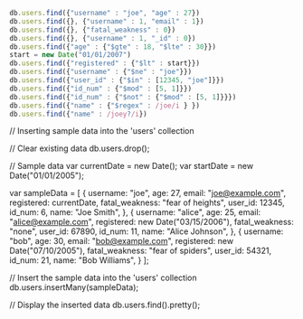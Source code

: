 ``` javascript
db.users.find({"username" : "joe", "age" : 27})
db.users.find({}, {"username" : 1, "email" : 1})
db.users.find({}, {"fatal_weakness" : 0})
db.users.find({}, {"username" : 1, "_id" : 0})
db.users.find({"age" : {"$gte" : 18, "$lte" : 30}})
start = new Date("01/01/2007")
db.users.find({"registered" : {"$lt" : start}})
db.users.find({"username" : {"$ne" : "joe"}})
db.users.find({"user_id" : {"$in" : [12345, "joe"]}})
db.users.find({"id_num" : {"$mod" : [5, 1]}})
db.users.find({"id_num" : {"$not" : {"$mod" : [5, 1]}}})
db.users.find({"name" : {"$regex" : /joe/i } })
db.users.find({"name" : /joey?/i})
```

// Inserting sample data into the 'users' collection

// Clear existing data
db.users.drop();

// Sample data
var currentDate = new Date();
var startDate = new Date("01/01/2005");

var sampleData = [
  {
    username: "joe",
    age: 27,
    email: "joe@example.com",
    registered: currentDate,
    fatal_weakness: "fear of heights",
    user_id: 12345,
    id_num: 6,
    name: "Joe Smith",
  },
  {
    username: "alice",
    age: 25,
    email: "alice@example.com",
    registered: new Date("03/15/2006"),
    fatal_weakness: "none",
    user_id: 67890,
    id_num: 11,
    name: "Alice Johnson",
  },
  {
    username: "bob",
    age: 30,
    email: "bob@example.com",
    registered: new Date("07/10/2005"),
    fatal_weakness: "fear of spiders",
    user_id: 54321,
    id_num: 21,
    name: "Bob Williams",
  }
];

// Insert the sample data into the 'users' collection
db.users.insertMany(sampleData);

// Display the inserted data
db.users.find().pretty();